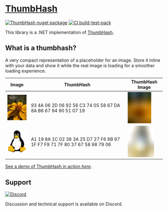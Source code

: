 # [ThumbHash](https://github.com/jzebedee/ThumbHash)

[![ThumbHash nuget package](https://img.shields.io/nuget/v/ThumbHash.svg?style=flat)](https://www.nuget.org/packages/ThumbHash)
[![CI build-test-pack](https://github.com/jzebedee/ThumbHash/actions/workflows/ci.yml/badge.svg)](https://github.com/jzebedee/ThumbHash/actions/workflows/ci.yml)

This library is a .NET implementation of [ThumbHash](https://github.com/evanw/thumbhash).

## What is a thumbhash?

A very compact representation of a placeholder for an image. Store it inline with your data and show it while the real image is loading for a smoother loading experience.

|Image|ThumbHash|ThumbHash Image|
|-----|---------|---------------|
|![Flower](https://github.com/jzebedee/ThumbHash/blob/master/assets/flower.jpg?raw=1)|93 4A 06 2D 06 92 56 C3 74 05 58 67 DA 8A B6 67 94 90 51 07 19|<img alt="Flower ThumbHash" src="https://github.com/jzebedee/ThumbHash/blob/master/assets/flower_thumbhash_rust.png?raw=1" width=75 height=100>|
|![Tux](https://github.com/jzebedee/ThumbHash/blob/master/assets/tux.png?raw=1)|A1 19 8A 1C 02 38 3A 25 D7 27 F6 8B 97 1F F7 F9 71 7F 80 37 67 58 98 79 06|<img alt="Tux ThumbHash" src="https://github.com/jzebedee/ThumbHash/blob/master/assets/tux_thumbhash_rust.png?raw=1" width=84 height=100>|

[See a demo of ThumbHash in action _here_](https://evanw.github.io/thumbhash/).

## Support

[![Discord](https://img.shields.io/discord/359127425558249482)](https://discord.gg/FkRPyz6kcD)

Discussion and technical support is available on Discord.
